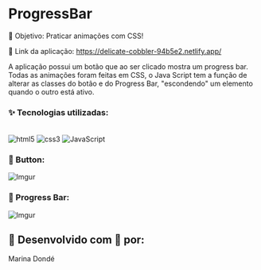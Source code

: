# ProgressBar

🎯 Objetivo: Praticar animações com CSS!

🔗 Link da aplicação: https://delicate-cobbler-94b5e2.netlify.app/

A aplicação possui um botão que ao ser clicado mostra um progress bar. Todas as animações foram feitas em CSS, o Java Script tem a função de alterar as classes do botão e do Progress Bar, "escondendo" um elemento quando o outro está ativo.

### ✨ Tecnologias utilizadas:

<div style="display: inline_block"><br/>
    <img align="center" alt="html5" src="https://img.shields.io/badge/HTML5-E34F26?style=for-the-badge&logo=html5&logoColor=white"/>
    <img align="center" alt="css3" src="https://img.shields.io/badge/CSS3-1572B6?style=for-the-badge&logo=css3&logoColor=white"/>   
    <img align="center" alt="JavaScript" src="https://img.shields.io/badge/JavaScript-F7DF1E?style=for-the-badge&logo=javascript&logoColor=black"/>
</div>

### 🔹 Button:

![Imgur](https://imgur.com/2pLe1lW)

### 🔹 Progress Bar:

![Imgur](https://imgur.com/RwMdw4b)

## 🔹 Desenvolvido com 💙 por:

Marina Dondé
